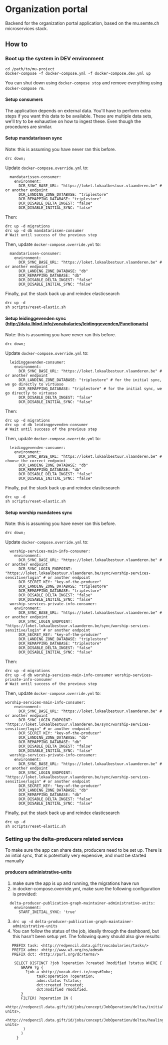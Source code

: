 # Organization portal

Backend for the organization portal application, based on the mu.semte.ch microservices stack.

## How to

### Boot up the system in DEV environment

    cd /path/to/mu-project
    docker-compose -f docker-compose.yml -f docker-compose.dev.yml up

You can shut down using `docker-compose stop` and remove everything using `docker-compose rm`.

#### Setup consumers

The application depends on external data. You'll have to perform extra steps if you want this data to be available.
These are multiple data sets, we'll try to be exhaustive on how to ingest these. Even though the procedures are similar.

#### Setup mandatarissen sync
Note: this is assuming you have never ran this before.
```
drc down;
```
Update `docker-compose.override.yml` to:
```
  mandatarissen-consumer:
    environment:
      DCR_SYNC_BASE_URL: "https://loket.lokaalbestuur.vlaanderen.be" # or another endpoint
      DCR_LANDING_ZONE_DATABASE: "triplestore"
      DCR_REMAPPING_DATABASE: "triplestore"
      DCR_DISABLE_DELTA_INGEST: "false"
      DCR_DISABLE_INITIAL_SYNC: "false"
```
Then:
```
drc up -d migrations
drc up -d db mandatarissen-consumer
# Wait until success of the previous step
```
Then, update `docker-compose.override.yml` to:
```
  mandatarissen-consumer:
    environment:
      DCR_SYNC_BASE_URL: "https://loket.lokaalbestuur.vlaanderen.be" # or another endpoint
      DCR_LANDING_ZONE_DATABASE: "db"
      DCR_REMAPPING_DATABASE: "db"
      DCR_DISABLE_DELTA_INGEST: "false"
      DCR_DISABLE_INITIAL_SYNC: "false"
```
Finally, put the stack back up and reindex elasticsearch
```
drc up -d
sh scripts/reset-elastic.sh
```

#### Setup leidinggevenden sync (http://data.lblod.info/vocabularies/leidinggevenden/Functionaris)

Note: this is assuming you have never ran this before.
```
drc down;
```
Update `docker-compose.override.yml` to:
```
  leidinggevenden-consumer:
    environment:
      DCR_SYNC_BASE_URL: "https://loket.lokaalbestuur.vlaanderen.be" # or another endpoint
      DCR_LANDING_ZONE_DATABASE: "triplestore" # for the initial sync, we go directly to virtuoso
      DCR_REMAPPING_DATABASE: "triplestore" # for the initial sync, we go directly to virtuoso
      DCR_DISABLE_DELTA_INGEST: "false"
      DCR_DISABLE_INITIAL_SYNC: "false"
```
Then:
```
drc up -d migrations
drc up -d db leidinggevenden-consumer
# Wait until success of the previous step
```
Then, update `docker-compose.override.yml` to:
```
  leidinggevenden-consumer:
    environment:
      DCR_SYNC_BASE_URL: "https://loket.lokaalbestuur.vlaanderen.be" # choose the correct endpoint
      DCR_LANDING_ZONE_DATABASE: "db"
      DCR_REMAPPING_DATABASE: "db"
      DCR_DISABLE_DELTA_INGEST: "false"
      DCR_DISABLE_INITIAL_SYNC: "false"
```
Finally, put the stack back up and reindex elasticsearch
```
drc up -d
sh scripts/reset-elastic.sh
```

#### Setup worship mandatees sync

Note: this is assuming you have never ran this before.
```
drc down;
```
Update `docker-compose.override.yml` to:
```
  worship-services-main-info-consumer:
    environment:
      DCR_SYNC_BASE_URL: "https://loket.lokaalbestuur.vlaanderen.be" # or another endpoint
      DCR_SYNC_LOGIN_ENDPOINT: "https://loket.lokaalbestuur.vlaanderen.be/sync/worship-services-sensitive/login" # or another endpoint
      DCR_SECRET_KEY: "key-of-the-producer"
      DCR_LANDING_ZONE_DATABASE: "triplestore"
      DCR_REMAPPING_DATABASE: "triplestore"
      DCR_DISABLE_DELTA_INGEST: "false"
      DCR_DISABLE_INITIAL_SYNC: "false"
  worship-services-private-info-consumer:
    environment:
      DCR_SYNC_BASE_URL: "https://loket.lokaalbestuur.vlaanderen.be" # or another endpoint
      DCR_SYNC_LOGIN_ENDPOINT: "https://loket.lokaalbestuur.vlaanderen.be/sync/worship-services-sensitive/login" # or another endpoint
      DCR_SECRET_KEY: "key-of-the-producer"
      DCR_LANDING_ZONE_DATABASE: "triplestore"
      DCR_REMAPPING_DATABASE: "triplestore"
      DCR_DISABLE_DELTA_INGEST: "false"
      DCR_DISABLE_INITIAL_SYNC: "false"
```
Then:
```
drc up -d migrations
drc up -d db worship-services-main-info-consumer worship-services-private-info-consumer
# Wait until success of the previous step
```
Then, update `docker-compose.override.yml` to:
```
worship-services-main-info-consumer:
    environment:
      DCR_SYNC_BASE_URL: "https://loket.lokaalbestuur.vlaanderen.be" # or another endpoint
      DCR_SYNC_LOGIN_ENDPOINT: "https://loket.lokaalbestuur.vlaanderen.be/sync/worship-services-sensitive/login" # or another endpoint
      DCR_SECRET_KEY: "key-of-the-producer"
      DCR_LANDING_ZONE_DATABASE: "db"
      DCR_REMAPPING_DATABASE: "db"
      DCR_DISABLE_DELTA_INGEST: "false"
      DCR_DISABLE_INITIAL_SYNC: "false"
  worship-services-private-info-consumer:
    environment:
      DCR_SYNC_BASE_URL: "https://loket.lokaalbestuur.vlaanderen.be" # or another endpoint
      DCR_SYNC_LOGIN_ENDPOINT: "https://loket.lokaalbestuur.vlaanderen.be/sync/worship-services-sensitive/login" # or another endpoint
      DCR_SECRET_KEY: "key-of-the-producer"
      DCR_LANDING_ZONE_DATABASE: "db"
      DCR_REMAPPING_DATABASE: "db"
      DCR_DISABLE_DELTA_INGEST: "false"
      DCR_DISABLE_INITIAL_SYNC: "false"
```
Finally, put the stack back up and reindex elasticsearch
```
drc up -d
sh scripts/reset-elastic.sh
```

### Setting up the delta-producers related services
To make sure the app can share data, producers need to be set up. There is an intial sync, that is potentially very expensive, and must be started manually

#### producers administrative-units

1. make sure the app is up and running, the migrations have run
2. in docker-compose.override.yml, make sure the following configuration is provided:
```
  delta-producer-publication-graph-maintainer-administrative-units:
    environment:
      START_INITIAL_SYNC: 'true'
```
3. `drc up -d delta-producer-publication-graph-maintainer-administrative-units`
4. You can follow the status of the job, ideally through the dashboard, but this hasn't been setup yet. The following query should also give results:
```
   PREFIX task: <http://redpencil.data.gift/vocabularies/tasks/>
   PREFIX adms: <http://www.w3.org/ns/adms#>
   PREFIX dct: <http://purl.org/dc/terms/>

    SELECT DISTINCT ?job ?operation ?created ?modified ?status WHERE {
       GRAPH ?g {
         ?job a <http://vocab.deri.ie/cogs#Job>;
              task:operation ?operation;
              adms:status ?status;
              dct:created ?created;
              dct:modified ?modified.
       }
       FILTER( ?operation IN (
         <http://redpencil.data.gift/id/jobs/concept/JobOperation/deltas/initialPublicationGraphSyncing/administrative-units>,
         <http://redpencil.data.gift/id/jobs/concept/JobOperation/deltas/healingOperation/administrative-units>
        )
       )
     }
```
